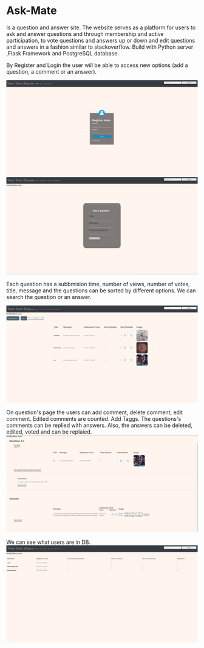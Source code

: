 
# Ask-Mate
Is a question and answer site. The website serves as a platform for users to ask and answer questions and through membership and active participation, to vote questions and answers up or down and edit questions and answers in a fashion similar to stackoverflow. Build with  Python server ,Flask Framework and PostgreSQL database.

By Register and Login the user will be able to access new options (add a question, a comment or an answer).

![Register](/images/register.png 'Register')
![Register](/images/addQuestion.png 'Register')


Each question has a subbmision time, number of views, number of votes, title, message and the questions can be sorted by different options.
We can search the question or an answer.

![Register](/images/Logged.png 'Register')


On question's page the users can add comment, delete comment, edit comment. Edited comments are counted. Add Taggs.
The questions's comments can be replied with answers. Also, the answers can be deleted, edited, voted and can be replaied.
![Register](/images/QuestDetails.png 'Register')

We can see what users are in DB.
![Register](/images/allUsers.png 'Register')
